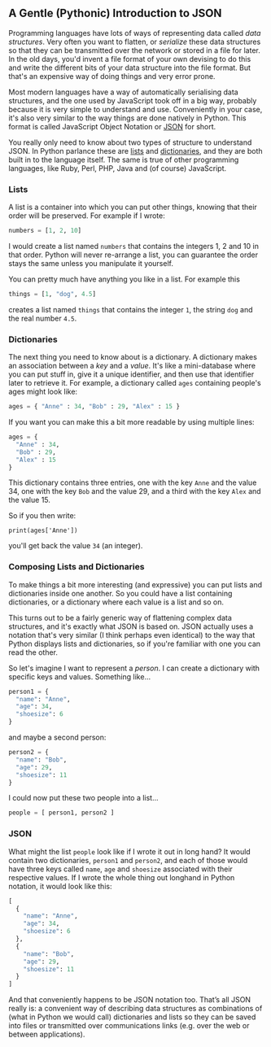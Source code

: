 ## A Gentle (Pythonic) Introduction to JSON 

Programming languages have lots of ways of representing data called 
*data structures*. Very often you want to flatten, or *serialize* these 
data structures so that they can be transmitted over the network or stored 
in a file for later. In the old days, you'd invent a file format of your own 
devising to do this and write the different bits of your data structure 
into the file format. But that's an expensive way of doing things and very 
error prone. 

Most modern languages have a way of automatically serialising data structures, 
and the one used by JavaScript took off in a big way, probably because it is 
very simple to understand and use. Conveniently in your case, it's also very 
similar to the way things are done natively in Python. This format is called 
JavaScript Object Notation or [JSON] for short.

You really only need to know about two types of structure to understand JSON. 
In Python parlance these are [lists] and [dictionaries], and they are both 
built in to the language itself. The same is true of other programming 
languages, like Ruby, Perl, PHP, Java and (of course) JavaScript.

### Lists

A list is a container into which you can put other things, knowing that their 
order will be preserved. For example if I wrote:

```python
numbers = [1, 2, 10]
```

I would create a list named `numbers` that contains the integers 1, 2 and 10 
in that order. Python will never re-arrange a list, you can guarantee the 
order stays the same unless you manipulate it yourself. 

You can pretty much have anything you like in a list. For example this

```python
things = [1, "dog", 4.5]
```

creates a list named `things` that contains the integer `1`, the string `dog` 
and the real number `4.5`. 

### Dictionaries

The next thing you need to know about is a dictionary. A dictionary makes an 
association between a *key* and a *value*. It's like a mini-database where you 
can put stuff in, give it a unique identifier, and then use that identifier 
later to retrieve it. For example, a dictionary called `ages` containing 
people's ages might look like:

```python
ages = { "Anne" : 34, "Bob" : 29, "Alex" : 15 }
```

If you want you can make this a bit more readable by using multiple lines:

```python
ages = {
  "Anne" : 34,
  "Bob" : 29,
  "Alex" : 15 
}
```

This dictionary contains three entries, one with the key `Anne` and the value 
34, one with the key `Bob` and the value 29, and a third with the key `Alex` 
and the value 15.

So if you then write:

```
print(ages['Anne'])
```

you'll get back the value `34` (an integer). 

### Composing Lists and Dictionaries

To make things a bit more interesting (and expressive) you can put lists and 
dictionaries inside one another. So you could have a list containing 
dictionaries, or a dictionary where each value is a list and so on. 

This turns out to be a fairly generic way of flattening complex data 
structures, and it's exactly what JSON is based on. JSON actually uses a 
notation that's very similar (I think perhaps even identical) to the way that 
Python displays lists and dictionaries, so if you're familiar with one you can 
read the other. 

So let's imagine I want to represent a *person*. I can create a dictionary 
with specific keys and values. Something like...

```python
person1 = { 
  "name": "Anne",
  "age": 34, 
  "shoesize": 6
}
```

and maybe a second person:

```python
person2 = { 
  "name": "Bob",
  "age": 29, 
  "shoesize": 11
}
```

I could now put these two people into a list...

```python
people = [ person1, person2 ]
```

### JSON

What might the list `people` look like if I wrote it out in long hand? It 
would contain two dictionaries, `person1` and `person2`, and each of those 
would have three keys called `name`, `age` and `shoesize` associated with 
their respective values. If I wrote the whole thing out longhand in Python 
notation, it would look like this:

```python
[
  { 
    "name": "Anne",
    "age": 34,
    "shoesize": 6
  },
  {
    "name": "Bob",
    "age": 29,
    "shoesize": 11
  }
]
```

And that conveniently happens to be JSON notation too. That’s all JSON really 
is: a convenient way of describing data structures as combinations of 
(what in Python we would call) dictionaries and lists so they can be saved 
into files or transmitted over communications links (e.g. over the web or 
between applications).

[lists]: https://docs.python.org/2/tutorial/datastructures.html#more-on-lists
[dictionaries]: https://docs.python.org/2/tutorial/datastructures.html#dictionaries
[JSON]: https://en.wikipedia.org/wiki/JSON
